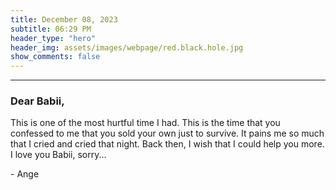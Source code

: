 ```yaml
---
title: December 08, 2023
subtitle: 06:29 PM
header_type: "hero"
header_img: assets/images/webpage/red.black.hole.jpg
show_comments: false
---
```

---

### Dear Babii,

This is one of the most hurtful time I had. This is the time that you confessed to me that you sold your own just to survive. It pains me so much that I cried and cried that night. Back then, I wish that I could help you more. I love you Babii, sorry...

\- Ange
